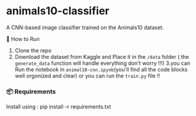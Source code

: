 # animals10-classifier
A CNN-based image classifier trained on the Animals10 dataset.

 🚀 How to Run
1. Clone the repo
2. Download the dataset from Kaggle and Place it in the `/data` folder ( the `generate_data` function will handle everything don't worry !!!)
3.you can Run the notebook in `animal10-cnn.ipynb`(you'll find all the code blocks well orgonized and clear)
  or  you can run the  `train.py` file !!

### 📦 Requirements
Install using : pip install -r requirements.txt

